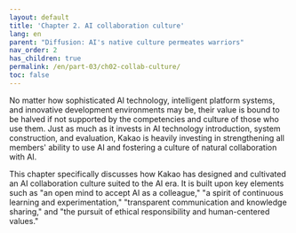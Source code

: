 ```yaml
---
layout: default
title: 'Chapter 2. AI collaboration culture'
lang: en
parent: "Diffusion: AI's native culture permeates warriors"
nav_order: 2
has_children: true
permalink: /en/part-03/ch02-collab-culture/
toc: false
---
```


No matter how sophisticated AI technology, intelligent platform systems, and innovative development environments may be, their value is bound to be halved if not supported by the competencies and culture of those who use them. Just as much as it invests in AI technology introduction, system construction, and evaluation, Kakao is heavily investing in strengthening all members' ability to use AI and fostering a culture of natural collaboration with AI.

This chapter specifically discusses how Kakao has designed and cultivated an AI collaboration culture suited to the AI era. It is built upon key elements such as "an open mind to accept AI as a colleague," "a spirit of continuous learning and experimentation," "transparent communication and knowledge sharing," and "the pursuit of ethical responsibility and human-centered values."